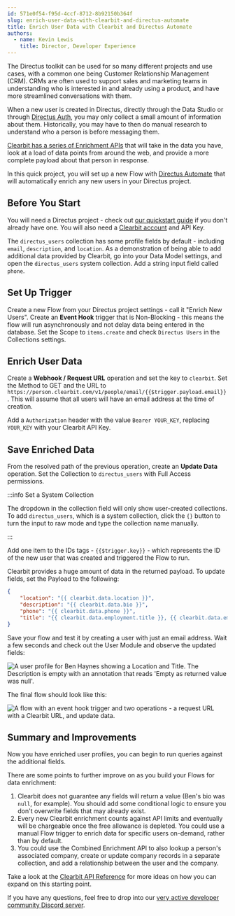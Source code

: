 ```yaml
---
id: 571e0f54-f95d-4ccf-8712-8b92150b364f
slug: enrich-user-data-with-clearbit-and-directus-automate
title: Enrich User Data with Clearbit and Directus Automate
authors: 
  - name: Kevin Lewis
    title: Director, Developer Experience
---
```

The Directus toolkit can be used for so many different projects and use cases, with a common one being Customer Relationship Management (CRM). CRMs are often used to support sales and marketing teams in understanding who is interested in and already using a product, and have more streamlined conversations with them. 

When a new user is created in Directus, directly through the Data Studio or through [Directus Auth](https://directus.io/toolkit/auth), you may only collect a small amount of information about them. Historically, you may have to then do manual research to understand who a person is before messaging them. 

[Clearbit has a series of Enrichment APIs](https://clearbit.com/platform/enrichment) that will take in the data you have, look at a load of data points from around the web, and provide a more complete payload about that person in response. 

In this quick project, you will set up a new Flow with [Directus Automate](https://directus.io/toolkit/automate) that will automatically enrich any new users in your Directus project. 

## Before You Start 

You will need a Directus project - check out [our quickstart guide](/getting-started/create-a-project) if you don't already have one. You will also need a [Clearbit account](https://dashboard.clearbit.com/signup) and API Key.

The `directus_users` collection has some profile fields by default - including `email`, `description`, and `location`. As a demonstration of being able to add additional data provided by Clearbit, go into your Data Model settings, and open the `directus_users` system collection. Add a string input field called `phone`. 

## Set Up Trigger

Create a new Flow from your Directus project settings - call it "Enrich New Users". Create an **Event Hook** trigger that is Non-Blocking - this means the flow will run asynchronously and not delay data being entered in the database. Set the Scope to `items.create` and check `Directus Users` in the Collections settings. 

## Enrich User Data 

Create a **Webhook / Request URL** operation and set the key to `clearbit`. Set the Method to GET and the URL to <span v-pre>`https://person.clearbit.com/v1/people/email/{{$trigger.payload.email}}`</span>. This will assume that all users will have an email address at the time of creation. 

Add a `Authorization` header with the value `Bearer YOUR_KEY`, replacing `YOUR_KEY` with your Clearbit API Key. 

## Save Enriched Data

From the resolved path of the previous operation, create an **Update Data** operation. Set the Collection to `directus_users` with Full Access permissions. 

:::info Set a System Collection

The dropdown in the collection field will only show user-created collections. To add `directus_users`, which is a system collection, click the `{}` button to turn the input to raw mode and type the collection name manually. 

:::

Add one item to the IDs tags - <span v-pre>`{{$trigger.key}}`</span> - which represents the ID of the new user that was created and triggered the Flow to run. 

Clearbit provides a huge amount of data in the returned payload. To update fields, set the Payload to the following:

```json
{
    "location": "{{ clearbit.data.location }}",
    "description": "{{ clearbit.data.bio }}",
    "phone": "{{ clearbit.data.phone }}",
    "title": "{{ clearbit.data.employment.title }}, {{ clearbit.data.employment.name }}"
}
```

Save your flow and test it by creating a user with just an email address. Wait a few seconds and check out the User Module and observe the updated fields:

![A user profile for Ben Haynes showing a Location and Title. The Description is empty with an annotation that reads 'Empty as returned value was null'.](https://product-team.directus.app/assets/3bcdf77e-b0c0-432d-b687-638b273ff403.webp)

The final flow should look like this: 

![A flow with an event hook trigger and two operations - a request URL with a Clearbit URL, and update data. ](https://product-team.directus.app/assets/9c4ba132-e9b2-4f72-a034-f5e963bd2461.webp)

## Summary and Improvements

Now you have enriched user profiles, you can begin to run queries against the additional fields. 

There are some points to further improve on as you build your Flows for data enrichment: 

1. Clearbit does not guarantee any fields will return a value (Ben's bio was `null`, for example). You should add some conditional logic to ensure you don't overwrite fields that may already exist. 
2. Every new Clearbit enrichment counts against API limits and eventually will be chargeable once the free allowance is depleted. You could use a manual Flow trigger to enrich data for specific users on-demand, rather than by default. 
3. You could use the Combined Enrichment API to also lookup a person's associated company, create or update company records in a separate collection, and add a relationship between the user and the company. 

Take a look at the [Clearbit API Reference](https://dashboard.clearbit.com/docs) for more ideas on how you can expand on this starting point.

If you have any questions, feel free to drop into our [very active developer community Discord server](https://directus.chat). 
